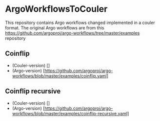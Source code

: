# ArgoWorkflowsToCouler
This repository contains Argo workflows changed implemented in a couler format.
The original Argo workflows are from this https://github.com/argoproj/argo-workflows/tree/master/examples repository

## Coinflip
- (Couler-version) []
- (Argo-version)  [https://github.com/argoproj/argo-workflows/blob/master/examples/coinflip.yaml]

## Coinflip recursive
- (Couler-version) []
- (Argo-version) [https://github.com/argoproj/argo-workflows/blob/master/examples/coinflip-recursive.yaml]
